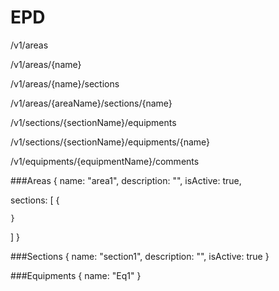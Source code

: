 EPD
===

/v1/areas

/v1/areas/{name}

/v1/areas/{name}/sections

/v1/areas/{areaName}/sections/{name}

/v1/sections/{sectionName}/equipments

/v1/sections/{sectionName}/equipments/{name}

/v1/equipments/{equipmentName}/comments

###Areas
{
  name: "area1",
  description: "",
  isActive: true,

  sections: [
    {
      
    }
  ]
}

###Sections
{
  name: "section1",
  description: "",
  isActive: true
}


###Equipments
{
  name: "Eq1"
}